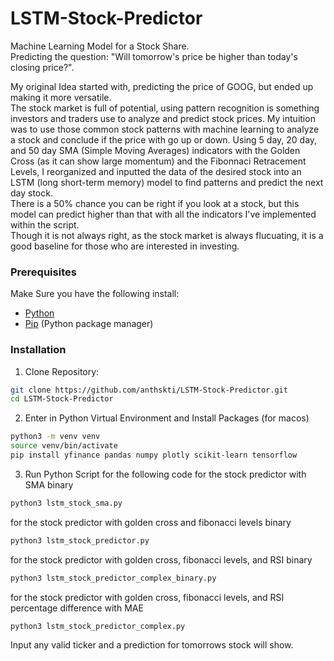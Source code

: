# LSTM-Stock-Predictor
Machine Learning Model for a Stock Share.\
Predicting the question: "Will tomorrow's price be higher than today's closing price?".

My original Idea started with, predicting the price of GOOG, but ended up making it more versatile.\
The stock market is full of potential, using pattern recognition is something investors and traders use to analyze and predict stock prices. My intuition was to use those common stock patterns with machine learning to analyze a stock and conclude if the price with go up or down.
Using 5 day, 20 day, and 50 day SMA (Simple Moving Averages) indicators with the Golden Cross (as it can show large momentum) and the Fibonnaci Retracement Levels, I reorganized and inputted the data of the desired stock into an LSTM (long short-term memory) model to find patterns and predict the next day stock.\
There is a 50% chance you can be right if you look at a stock, but this model can predict higher than that with all the indicators I've implemented within the script.\
Though it is not always right, as the stock market is always flucuating, it is a good baseline for those who are interested in investing.

### Prerequisites
Make Sure you have the following install:
- [Python](https://www.python.org/)
- [Pip](https://pip.pypa.io/en/stable/) (Python package manager)

### Installation 
1. Clone Repository: 
``` bash
git clone https://github.com/anthskti/LSTM-Stock-Predictor.git
cd LSTM-Stock-Predictor
```

2. Enter in Python Virtual Environment and Install Packages (for macos)
``` bash 
python3 -m venv venv
source venv/bin/activate
pip install yfinance pandas numpy plotly scikit-learn tensorflow
```

3. Run Python Script for the following code
for the stock predictor with SMA binary
``` bash
python3 lstm_stock_sma.py
```
for the stock predictor with golden cross and fibonacci levels binary 
``` bash
python3 lstm_stock_predictor.py
```
for the stock predictor with golden cross, fibonacci levels, and RSI binary
``` bash
python3 lstm_stock_predictor_complex_binary.py
```
for the stock predictor with golden cross, fibonacci levels, and RSI percentage difference with MAE
``` bash
python3 lstm_stock_predictor_complex.py
```

Input any valid ticker and a prediction for tomorrows stock will show.
